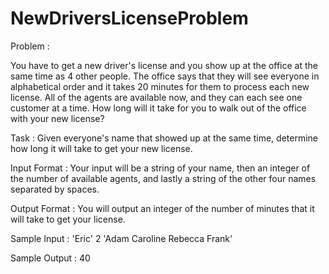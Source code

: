 # NewDriversLicenseProblem

Problem :

You have to get a new driver's license and you show up at the office at the same time as 4 other people. The office says that they will see everyone in alphabetical order and it takes 20 minutes for them to process each new license. All of the agents are available now, and they can each see one customer at a time. How long will it take for you to walk out of the office with your new license?

Task :
Given everyone's name that showed up at the same time, determine how long it will take to get your new license.

Input Format :
Your input will be a string of your name, then an integer of the number of available agents, and lastly a string of the other four names separated by spaces.

Output Format :
You will output an integer of the number of minutes that it will take to get your license.

Sample Input :
'Eric'
2
'Adam Caroline Rebecca Frank'

Sample Output :
40
